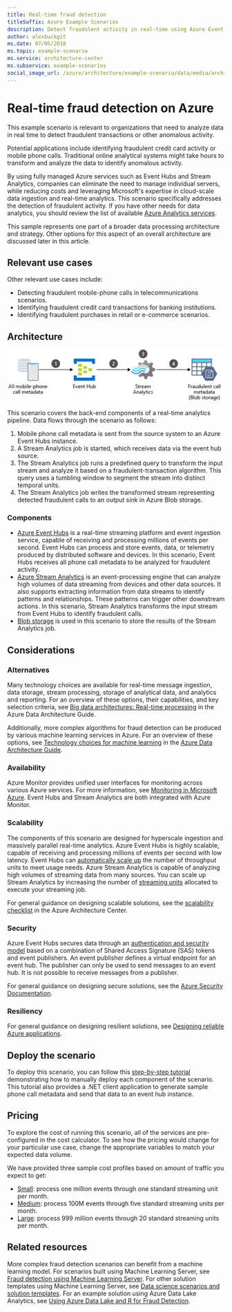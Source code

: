 ```yaml
---
title: Real-time fraud detection
titleSuffix: Azure Example Scenarios
description: Detect fraudulent activity in real-time using Azure Event Hubs and Stream Analytics.
author: alexbuckgit
ms.date: 07/05/2018
ms.topic: example-scenario
ms.service: architecture-center
ms.subservice: example-scenarios
social_image_url: /azure/architecture/example-scenario/data/media/architecture-fraud-detection.png
---
```


# Real-time fraud detection on Azure

This example scenario is relevant to organizations that need to analyze data in real time to detect fraudulent transactions or other anomalous activity.

Potential applications include identifying fraudulent credit card activity or mobile phone calls. Traditional online analytical systems might take hours to transform and analyze the data to identify anomalous activity.

By using fully managed Azure services such as Event Hubs and Stream Analytics, companies can eliminate the need to manage individual servers, while reducing costs and leveraging Microsoft's expertise in cloud-scale data ingestion and real-time analytics. This scenario specifically addresses the detection of fraudulent activity. If you have other needs for data analytics, you should review the list of available [Azure Analytics services][product-category].

This sample represents one part of a broader data processing architecture and strategy. Other options for this aspect of an overall architecture are discussed later in this article.

## Relevant use cases

Other relevant use cases include:

- Detecting fraudulent mobile-phone calls in telecommunications scenarios.
- Identifying fraudulent credit card transactions for banking institutions.
- Identifying fraudulent purchases in retail or e-commerce scenarios.

## Architecture

![Architecture overview of the Azure components of a real-time fraud detection scenario][architecture]

This scenario covers the back-end components of a real-time analytics pipeline. Data flows through the scenario as follows:

1. Mobile phone call metadata is sent from the source system to an Azure Event Hubs instance.
2. A Stream Analytics job is started, which receives data via the event hub source.
3. The Stream Analytics job runs a predefined query to transform the input stream and analyze it based on a fraudulent-transaction algorithm. This query uses a tumbling window to segment the stream into distinct temporal units.
4. The Stream Analytics job writes the transformed stream representing detected fraudulent calls to an output sink in Azure Blob storage.

### Components

- [Azure Event Hubs][docs-event-hubs] is a real-time streaming platform and event ingestion service, capable of receiving and processing millions of events per second. Event Hubs can process and store events, data, or telemetry produced by distributed software and devices. In this scenario, Event Hubs receives all phone call metadata to be analyzed for fraudulent activity.
- [Azure Stream Analytics][docs-stream-analytics] is an event-processing engine that can analyze high volumes of data streaming from devices and other data sources. It also supports extracting information from data streams to identify patterns and relationships. These patterns can trigger other downstream actions. In this scenario, Stream Analytics transforms the input stream from Event Hubs to identify fraudulent calls.
- [Blob storage](/azure/storage/blobs/storage-blobs-introduction) is used in this scenario to store the results of the Stream Analytics job.

## Considerations

### Alternatives

Many technology choices are available for real-time message ingestion, data storage, stream processing, storage of analytical data, and analytics and reporting. For an overview of these options, their capabilities, and key selection criteria, see [Big data architectures: Real-time processing](/azure/architecture/data-guide/technology-choices/real-time-ingestion) in the Azure Data Architecture Guide.

Additionally, more complex algorithms for fraud detection can be produced by various machine learning services in Azure. For an overview of these options, see [Technology choices for machine learning](/azure/architecture/data-guide/technology-choices/data-science-and-machine-learning) in the [Azure Data Architecture Guide](../../data-guide/index.md).

### Availability

Azure Monitor provides unified user interfaces for monitoring across various Azure services. For more information, see [Monitoring in Microsoft Azure](/azure/monitoring-and-diagnostics/monitoring-overview). Event Hubs and Stream Analytics are both integrated with Azure Monitor.

### Scalability

The components of this scenario are designed for hyperscale ingestion and massively parallel real-time analytics. Azure Event Hubs is highly scalable, capable of receiving and processing millions of events per second with low latency. Event Hubs can [automatically scale up](/azure/event-hubs/event-hubs-auto-inflate) the number of throughput units to meet usage needs. Azure Stream Analytics is capable of analyzing high volumes of streaming data from many sources. You can scale up Stream Analytics by increasing the number of [streaming units](/azure/stream-analytics/stream-analytics-streaming-unit-consumption) allocated to execute your streaming job.

For general guidance on designing scalable solutions, see the [scalability checklist][scalability] in the Azure Architecture Center.

### Security

Azure Event Hubs secures data through an [authentication and security model][docs-event-hubs-security-model] based on a combination of Shared Access Signature (SAS) tokens and event publishers. An event publisher defines a virtual endpoint for an event hub. The publisher can only be used to send messages to an event hub. It is not possible to receive messages from a publisher.

For general guidance on designing secure solutions, see the [Azure Security Documentation][security].

### Resiliency

For general guidance on designing resilient solutions, see [Designing reliable Azure applications](../../framework/resiliency/app-design.md).

## Deploy the scenario

To deploy this scenario, you can follow this [step-by-step tutorial][tutorial] demonstrating how to manually deploy each component of the scenario. This tutorial also provides a .NET client application to generate sample phone call metadata and send that data to an event hub instance.

## Pricing

To explore the cost of running this scenario, all of the services are pre-configured in the cost calculator. To see how the pricing would change for your particular use case, change the appropriate variables to match your expected data volume.

We have provided three sample cost profiles based on amount of traffic you expect to get:

- [Small][small-pricing]: process one million events through one standard streaming unit per month.
- [Medium][medium-pricing]: process 100M events through five standard streaming units per month.
- [Large][large-pricing]: process 999 million events through 20 standard streaming units per month.

## Related resources

More complex fraud detection scenarios can benefit from a machine learning model. For scenarios built using Machine Learning Server, see [Fraud detection using Machine Learning Server][r-server-fraud-detection]. For other solution templates using Machine Learning Server, see [Data science scenarios and solution templates][docs-r-server-sample-solutions]. For an example solution using Azure Data Lake Analytics, see [Using Azure Data Lake and R for Fraud Detection][technet-fraud-detection].

<!-- links -->
[product-category]: https://azure.microsoft.com/product-categories/analytics/
[tutorial]: /azure/stream-analytics/stream-analytics-real-time-fraud-detection
[small-pricing]: https://azure.com/e/74149ec312c049ccba79bfb3cfa67606
[medium-pricing]: https://azure.com/e/4fc94f7376de484d8ae67a6958cae60a
[large-pricing]: https://azure.com/e/7da8804396f9428a984578700003ba42
[architecture]: ./media/architecture-fraud-detection.png
[docs-event-hubs]: /azure/event-hubs/event-hubs-what-is-event-hubs
[docs-event-hubs-security-model]: /azure/event-hubs/event-hubs-authentication-and-security-model-overview
[docs-stream-analytics]: /azure/stream-analytics/stream-analytics-introduction
[docs-r-server-sample-solutions]: /machine-learning-server/r/sample-solutions
[r-server-fraud-detection]: https://microsoft.github.io/r-server-fraud-detection/
[technet-fraud-detection]: https://blogs.technet.microsoft.com/machinelearning/2017/06/28/using-azure-data-lake-and-r-for-fraud-detection/
[scalability]: /azure/architecture/checklist/scalability
[security]: /azure/security/
